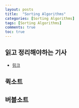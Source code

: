 ```yaml
---
layout: posts
title:  "Sorting Algorithms"
categories: [Sorting Algorithms]
tags: [Sorting Algorithms]
comments: true
toc: true
---
```


## 읽고 정리해야하는 기사
- [링크](https://medium.com/@ssbothwell/sorting-algorithms-and-big-o-analysis-332ce7b8e3a1)


## 퀵소트

## 버블소트

